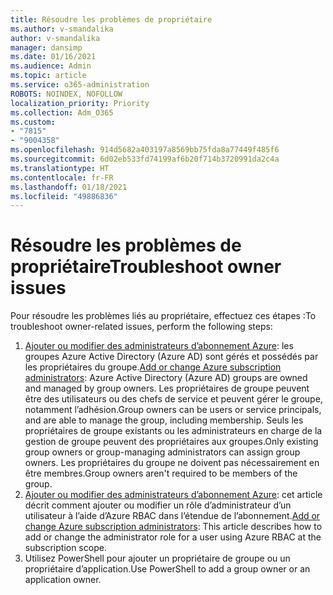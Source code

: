 ```yaml
---
title: Résoudre les problèmes de propriétaire
ms.author: v-smandalika
author: v-smandalika
manager: dansimp
ms.date: 01/16/2021
ms.audience: Admin
ms.topic: article
ms.service: o365-administration
ROBOTS: NOINDEX, NOFOLLOW
localization_priority: Priority
ms.collection: Adm_O365
ms.custom:
- "7815"
- "9004358"
ms.openlocfilehash: 914d5682a403197a8569bb75fda8a77449f485f6
ms.sourcegitcommit: 6d02eb533fd74199af6b20f714b3720991da2c4a
ms.translationtype: HT
ms.contentlocale: fr-FR
ms.lasthandoff: 01/18/2021
ms.locfileid: "49886836"
---
```

# <a name="troubleshoot-owner-issues"></a><span data-ttu-id="14cd1-102">Résoudre les problèmes de propriétaire</span><span class="sxs-lookup"><span data-stu-id="14cd1-102">Troubleshoot owner issues</span></span>

<span data-ttu-id="14cd1-103">Pour résoudre les problèmes liés au propriétaire, effectuez ces étapes :</span><span class="sxs-lookup"><span data-stu-id="14cd1-103">To troubleshoot owner-related issues, perform the following steps:</span></span>

1. <span data-ttu-id="14cd1-104">[Ajouter ou modifier des administrateurs d’abonnement Azure](https://docs.microsoft.com/azure/active-directory/fundamentals/active-directory-accessmanagement-managing-group-owners): les groupes Azure Active Directory (Azure AD) sont gérés et possédés par les propriétaires du groupe.</span><span class="sxs-lookup"><span data-stu-id="14cd1-104">[Add or change Azure subscription administrators](https://docs.microsoft.com/azure/active-directory/fundamentals/active-directory-accessmanagement-managing-group-owners): Azure Active Directory (Azure AD) groups are owned and managed by group owners.</span></span> <span data-ttu-id="14cd1-105">Les propriétaires de groupe peuvent être des utilisateurs ou des chefs de service et peuvent gérer le groupe, notamment l’adhésion.</span><span class="sxs-lookup"><span data-stu-id="14cd1-105">Group owners can be users or service principals, and are able to manage the group, including membership.</span></span> <span data-ttu-id="14cd1-106">Seuls les propriétaires de groupe existants ou les administrateurs en charge de la gestion de groupe peuvent des propriétaires aux groupes.</span><span class="sxs-lookup"><span data-stu-id="14cd1-106">Only existing group owners or group-managing administrators can assign group owners.</span></span> <span data-ttu-id="14cd1-107">Les propriétaires du groupe ne doivent pas nécessairement en être membres.</span><span class="sxs-lookup"><span data-stu-id="14cd1-107">Group owners aren't required to be members of the group.</span></span>
2. <span data-ttu-id="14cd1-108">[Ajouter ou modifier des administrateurs d’abonnement Azure](https://docs.microsoft.com/azure/cost-management-billing/manage/add-change-subscription-administrator): cet article décrit comment ajouter ou modifier un rôle d’administrateur d’un utilisateur à l’aide d’Azure RBAC dans l’étendue de l’abonnement.</span><span class="sxs-lookup"><span data-stu-id="14cd1-108">[Add or change Azure subscription administrators](https://docs.microsoft.com/azure/cost-management-billing/manage/add-change-subscription-administrator): This article describes how to add or change the administrator role for a user using Azure RBAC at the subscription scope.</span></span>
3. <span data-ttu-id="14cd1-109">Utilisez PowerShell pour ajouter un propriétaire de groupe ou un propriétaire d’application.</span><span class="sxs-lookup"><span data-stu-id="14cd1-109">Use PowerShell to add a group owner or an application owner.</span></span>
